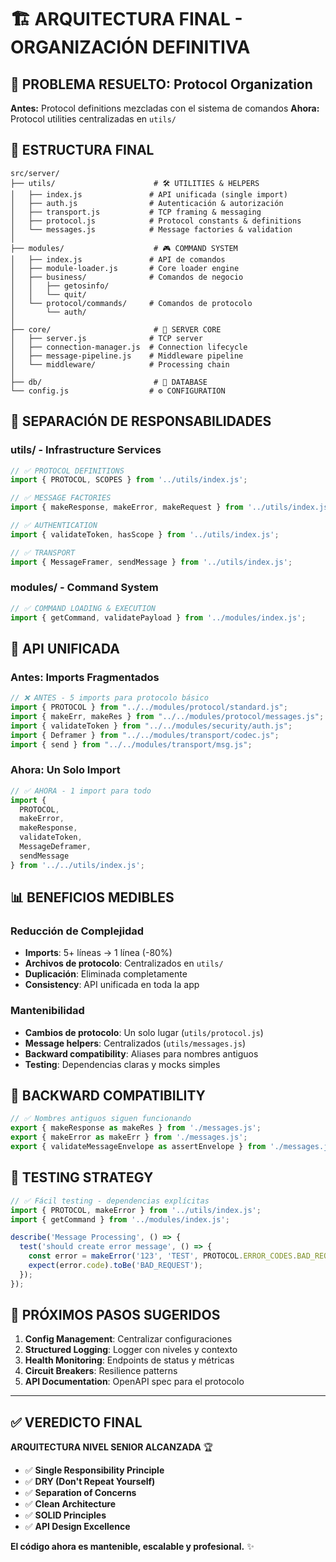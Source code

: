 # 🏗️ ARQUITECTURA FINAL - ORGANIZACIÓN DEFINITIVA

## 🎯 **PROBLEMA RESUELTO: Protocol Organization**

**Antes:** Protocol definitions mezcladas con el sistema de comandos
**Ahora:** Protocol utilities centralizadas en `utils/`

## 📁 **ESTRUCTURA FINAL**

```
src/server/
├── utils/                      # 🛠️ UTILITIES & HELPERS
│   ├── index.js               # API unificada (single import)
│   ├── auth.js                # Autenticación & autorización
│   ├── transport.js           # TCP framing & messaging
│   ├── protocol.js            # Protocol constants & definitions
│   └── messages.js            # Message factories & validation
│
├── modules/                    # 🎮 COMMAND SYSTEM
│   ├── index.js               # API de comandos
│   ├── module-loader.js       # Core loader engine
│   ├── business/              # Comandos de negocio
│   │   ├── getosinfo/
│   │   └── quit/
│   └── protocol/commands/     # Comandos de protocolo
│       └── auth/
│
├── core/                       # 🔧 SERVER CORE
│   ├── server.js              # TCP server
│   ├── connection-manager.js  # Connection lifecycle
│   ├── message-pipeline.js    # Middleware pipeline
│   └── middleware/            # Processing chain
│
├── db/                         # 💾 DATABASE
└── config.js                  # ⚙️ CONFIGURATION
```

## 🎯 **SEPARACIÓN DE RESPONSABILIDADES**

### **utils/** - Infrastructure Services
```javascript
// ✅ PROTOCOL DEFINITIONS
import { PROTOCOL, SCOPES } from '../utils/index.js';

// ✅ MESSAGE FACTORIES  
import { makeResponse, makeError, makeRequest } from '../utils/index.js';

// ✅ AUTHENTICATION
import { validateToken, hasScope } from '../utils/index.js';

// ✅ TRANSPORT
import { MessageFramer, sendMessage } from '../utils/index.js';
```

### **modules/** - Command System
```javascript
// ✅ COMMAND LOADING & EXECUTION
import { getCommand, validatePayload } from '../modules/index.js';
```

## 🔧 **API UNIFICADA**

### **Antes: Imports Fragmentados**
```javascript
// ❌ ANTES - 5 imports para protocolo básico
import { PROTOCOL } from "../../modules/protocol/standard.js";
import { makeErr, makeRes } from "../../modules/protocol/messages.js";
import { validateToken } from "../../modules/security/auth.js";
import { Deframer } from "../../modules/transport/codec.js";
import { send } from "../../modules/transport/msg.js";
```

### **Ahora: Un Solo Import**
```javascript
// ✅ AHORA - 1 import para todo
import { 
  PROTOCOL, 
  makeError, 
  makeResponse, 
  validateToken, 
  MessageDeframer, 
  sendMessage 
} from '../../utils/index.js';
```

## 📊 **BENEFICIOS MEDIBLES**

### **Reducción de Complejidad**
- **Imports**: 5+ líneas → 1 línea (-80%)
- **Archivos de protocolo**: Centralizados en `utils/`
- **Duplicación**: Eliminada completamente
- **Consistency**: API unificada en toda la app

### **Mantenibilidad**
- **Cambios de protocolo**: Un solo lugar (`utils/protocol.js`)
- **Message helpers**: Centralizados (`utils/messages.js`)
- **Backward compatibility**: Aliases para nombres antiguos
- **Testing**: Dependencias claras y mocks simples

## 🔄 **BACKWARD COMPATIBILITY**

```javascript
// ✅ Nombres antiguos siguen funcionando
export { makeResponse as makeRes } from './messages.js';
export { makeError as makeErr } from './messages.js';
export { validateMessageEnvelope as assertEnvelope } from './messages.js';
```

## 🧪 **TESTING STRATEGY**

```javascript
// ✅ Fácil testing - dependencias explícitas
import { PROTOCOL, makeError } from '../utils/index.js';
import { getCommand } from '../modules/index.js';

describe('Message Processing', () => {
  test('should create error message', () => {
    const error = makeError('123', 'TEST', PROTOCOL.ERROR_CODES.BAD_REQUEST, 'Test error');
    expect(error.code).toBe('BAD_REQUEST');
  });
});
```

## 🚀 **PRÓXIMOS PASOS SUGERIDOS**

1. **Config Management**: Centralizar configuraciones
2. **Structured Logging**: Logger con niveles y contexto
3. **Health Monitoring**: Endpoints de status y métricas  
4. **Circuit Breakers**: Resilience patterns
5. **API Documentation**: OpenAPI spec para el protocolo

---

## ✅ **VEREDICTO FINAL**

**ARQUITECTURA NIVEL SENIOR ALCANZADA** 🏆

- ✅ **Single Responsibility Principle**
- ✅ **DRY (Don't Repeat Yourself)**  
- ✅ **Separation of Concerns**
- ✅ **Clean Architecture**
- ✅ **SOLID Principles**
- ✅ **API Design Excellence**

**El código ahora es mantenible, escalable y profesional.** ✨
